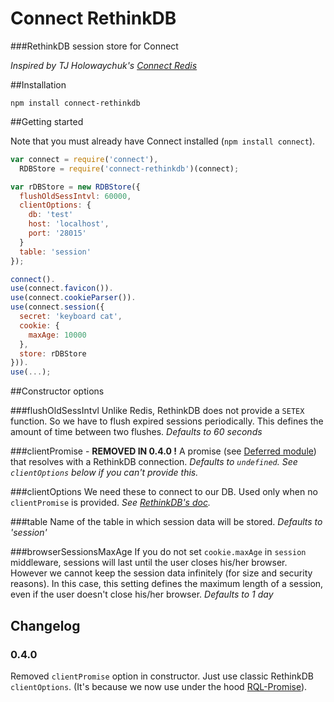 Connect RethinkDB
=================

###RethinkDB session store for Connect

*Inspired by TJ Holowaychuk's [Connect Redis](https://github.com/visionmedia/connect-redis)*

##Installation

```npm install connect-rethinkdb```

##Getting started

Note that you must already have Connect installed (```npm install connect```).

```javascript
var connect = require('connect'),
  RDBStore = require('connect-rethinkdb')(connect);

var rDBStore = new RDBStore({
  flushOldSessIntvl: 60000,
  clientOptions: {
    db: 'test'
    host: 'localhost',
    port: '28015'
  }
  table: 'session'
});

connect().
use(connect.favicon()).
use(connect.cookieParser()).
use(connect.session({
  secret: 'keyboard cat',
  cookie: {
    maxAge: 10000
  },
  store: rDBStore
})).
use(...);
```

##Constructor options

###flushOldSessIntvl
Unlike Redis, RethinkDB does not provide a ```SETEX``` function. So we have to flush expired sessions periodically. This defines the amount of time between two flushes.
*Defaults to 60 seconds*

###clientPromise - **REMOVED IN 0.4.0 !**
A promise (see [Deferred module](https://github.com/medikoo/deferred)) that resolves with a RethinkDB connection.
*Defaults to ```undefined```. See ```clientOptions``` below if you can't provide this.*

###clientOptions
We need these to connect to our DB. Used only when no ```clientPromise``` is provided.
*See [RethinkDB's doc](http://rethinkdb.com/api/#js:accessing_rql-connect).*

###table
Name of the table in which session data will be stored.
*Defaults to 'session'*

###browserSessionsMaxAge
If you do not set ```cookie.maxAge``` in ```session``` middleware, sessions will last until the user closes his/her browser. However we cannot keep the session data infinitely (for size and security reasons). In this case, this setting defines the maximum length of a session, even if the user doesn't close his/her browser.
*Defaults to 1 day*

## Changelog

### 0.4.0
Removed `clientPromise` option in constructor. Just use classic RethinkDB `clientOptions`. (It's because we now use under the hood [RQL-Promise](https://github.com/guillaumervls/rql-promise)).
